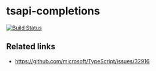# tsapi-completions

[![Build Status](https://travis-ci.org/yunabe/tsapi-completions.svg?branch=master)](https://travis-ci.org/yunabe/tsapi-completions)

## Related links

- https://github.com/microsoft/TypeScript/issues/32916
